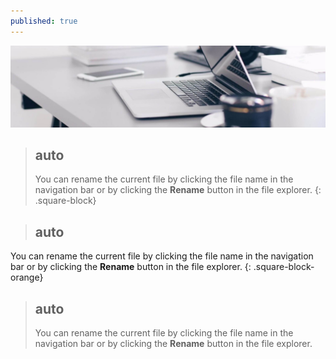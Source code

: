 ```yaml
---
published: true
---
```

[![Benjamin Bannekat ](https://raw.githubusercontent.com/hamid-abbaszadeh/hamid-abbaszadeh.github.io/master/images/post1.jpg)](https://hamid-abbaszadeh.github.io/Trees-Algorithm/)

>## auto
>You can rename the current file by clicking the file name in the navigation bar or by clicking the **Rename** button in the file explorer.
{: .square-block}

>## auto
You can rename the current file by clicking the file name in the navigation bar or by clicking the **Rename** button in the file explorer.
{: .square-block-orange}

>## auto
>You can rename the current file by clicking the file name in the navigation bar or by clicking the **Rename** button in the file explorer.


